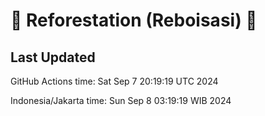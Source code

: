 
# 🌳 Reforestation (Reboisasi) 🌲

## Last Updated

GitHub Actions time: Sat Sep  7 20:19:19 UTC 2024

Indonesia/Jakarta time: Sun Sep  8 03:19:19 WIB 2024
